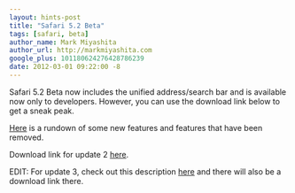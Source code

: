 ```yaml
---
layout: hints-post
title: "Safari 5.2 Beta"
tags: [safari, beta]
author_name: Mark Miyashita
author_url: http://markmiyashita.com
google_plus: 101180624276428786239
date: 2012-03-01 09:22:00 -8
---
```


Safari 5.2 Beta now includes the unified address/search bar and is available now only to developers. However, you can use the download link below to get a sneak peak.

<a href="{{site.url}}/safari-5-2-new-features/">Here</a> is a rundown of some new features and features that have been removed.

Download link for update 2 <a href="http://imzdl.com/info/513">here</a>.

EDIT: For update 3, check out this description <a href="{{site.url}}/new-safari-5-2-beta-update-3-download/">here</a> and there will also be a download link there.